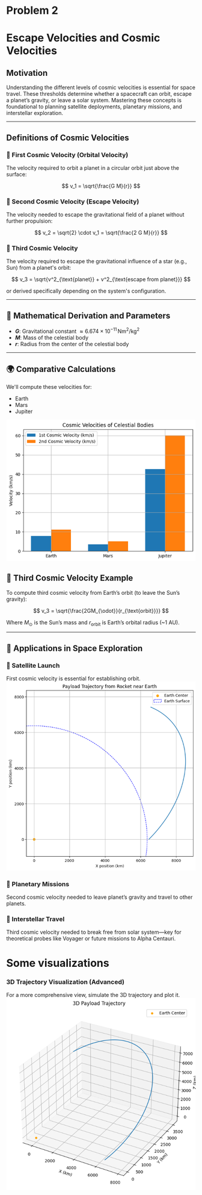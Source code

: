 # Problem 2
# Escape Velocities and Cosmic Velocities

##  Motivation

Understanding the different levels of cosmic velocities is essential for space travel. These thresholds determine whether a spacecraft can orbit, escape a planet’s gravity, or leave a solar system. Mastering these concepts is foundational to planning satellite deployments, planetary missions, and interstellar exploration.

---

##  Definitions of Cosmic Velocities

### 🔹 First Cosmic Velocity (Orbital Velocity)

The velocity required to orbit a planet in a circular orbit just above the surface:

$$
v_1 = \sqrt{\frac{G M}{r}}
$$

### 🔹 Second Cosmic Velocity (Escape Velocity)

The velocity needed to escape the gravitational field of a planet without further propulsion:

$$
v_2 = \sqrt{2} \cdot v_1 = \sqrt{\frac{2 G M}{r}}
$$

### 🔹 Third Cosmic Velocity

The velocity required to escape the gravitational influence of a star (e.g., Sun) from a planet's orbit:

$$
v_3 = \sqrt{v^2_{\text{planet}} + v^2_{\text{escape from planet}}}
$$

or derived specifically depending on the system's configuration.

---

## 🧶 Mathematical Derivation and Parameters

* **$G$**: Gravitational constant $\approx 6.674 \times 10^{-11} \, \text{Nm}^2/\text{kg}^2$
* **$M$**: Mass of the celestial body
* **$r$**: Radius from the center of the celestial body

---

## 🌍 Comparative Calculations

We'll compute these velocities for:

* Earth
* Mars
* Jupiter

![alt text](image-1.png)

## 🚀 Third Cosmic Velocity Example

To compute third cosmic velocity from Earth’s orbit (to leave the Sun’s gravity):

$$
v_3 = \sqrt{\frac{2GM_{\odot}}{r_{\text{orbit}}}}
$$

Where $M_{\odot}$ is the Sun’s mass and $r_{\text{orbit}}$ is Earth’s orbital radius (\~1 AU).

---

## 🌠 Applications in Space Exploration

### 🚗 Satellite Launch

First cosmic velocity is essential for establishing orbit.
![alt text](image-5.png)

### 🌌 Planetary Missions

Second cosmic velocity needed to leave planet’s gravity and travel to other planets.

### 🌟 Interstellar Travel

Third cosmic velocity needed to break free from solar system—key for theoretical probes like Voyager or future missions to Alpha Centauri.

# Some visualizations
### 3D Trajectory Visualization (Advanced)
For a more comprehensive view, simulate the 3D trajectory and plot it.
![alt text](image-4.png)
